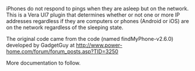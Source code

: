 iPhones do not respond to pings when they are asleep but on the network. This is a Vera UI7 plugin that determines whether or not one or more IP addresses regardless if they are computers or phones (Android or iOS) are on the network regardless of the sleeping state.

The original code came from the code (named findMyPhone-v2.6.0) developed by GadgetGuy at http://www.power-home.com/forum/forum_posts.asp?TID=3250

More documentation to follow.